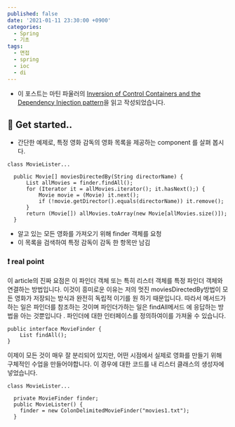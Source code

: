 ```yaml
---
published: false
date: '2021-01-11 23:30:00 +0900'
categories:
  - Spring
  - 기초
tags:
  - 면접
  - spring
  - ioc
  - di
---
```

* 이 포스트는 마틴 파울러의 [Inversion of Control Containers and the Dependency Injection pattern](https://martinfowler.com/articles/injection.html)을 읽고 작성되었습니다.


## 🥚 Get started..
* 간단한 예제로, 특정 영화 감독의 영화 목록을 제공하는 component 를 살펴 봅시다.
```
class MovieLister...

  public Movie[] moviesDirectedBy(String directorName) {
      List allMovies = finder.findAll();
      for (Iterator it = allMovies.iterator(); it.hasNext();) {
          Movie movie = (Movie) it.next();
          if (!movie.getDirector().equals(directorName)) it.remove();
      }
      return (Movie[]) allMovies.toArray(new Movie[allMovies.size()]);
  }
```
* 알고 있는 모든 영화를 가져오기 위해 finder 객체를 요청
* 이 목록을 검색하여 특정 감독이 감독 한 항목만 남김


### ❗ real point
이 article의 진짜 요점은  이 파인더 객체 또는 특히 리스터 객체를 특정 파인더 객체와 연결하는 방법입니다. 이것이 흥미로운 이유는 저의 멋진 moviesDirectedBy방법이 모든 영화가 저장되는 방식과 완전히 독립적 이기를 원 하기 때문입니다. 따라서 메서드가하는 일은 파인더를 참조하는 것이며 파인더가하는 일은 findAll메서드 에 응답하는 방법을 아는 것뿐입니다 . 파인더에 대한 인터페이스를 정의하여이를 가져올 수 있습니다.
```
public interface MovieFinder {
    List findAll();
}
```
이제이 모든 것이 매우 잘 분리되어 있지만, 어떤 시점에서 실제로 영화를 만들기 위해 구체적인 수업을 만들어야합니다. 이 경우에 대한 코드를 내 리스터 클래스의 생성자에 넣었습니다.
```
class MovieLister...

  private MovieFinder finder;
  public MovieLister() {
    finder = new ColonDelimitedMovieFinder("movies1.txt");
  }
```


















